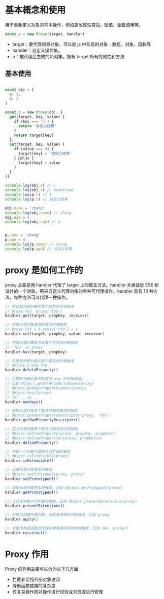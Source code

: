 # 基本概念和使用

用于重新定义对象的基本操作，例如更改属性查找、赋值、函数调用等。

```javascript
const p = new Proxy(target, handler)
```

- target：要代理的源对象，可以是 js 中任意的对象：数组，对象，函数等
- handler：自定义操作集。
- p：被代理后生成的新对象。拥有 target 所有的属性和方法

## 基本使用

```javascript

const obj = {
  a: 1,
  b: 2
}

const p = new Proxy(obj, {
  get(target, key, value) {
    if (key === 'c') {
      return '自定义结果'
    }
    return target[key]
  },
  set(target, key, value) {
    if (value === 4) {
      target[key] = '自定义结果'
    } else {
      target[key] = value
    }
  }
})

console.log(obj.a) // 1
console.log(obj.c) // undefined
console.log(p.c) // 1
console.log(p.c) // 自定义结果

obj.name = 'zhang'
console.log(obj.name) // zhang
obj.age = 4
console.log(obj.age) // 4


p.name = 'zhang'
p.age = 4
console.log(p.name) // zhang
console.log(p.age) // 自定义结果
```

# proxy 是如何工作的

proxy 主要是用 handler 代理了 target 上的原生方法。handler 本身就是 ES6 新设计的一个对象，用来自定义代理对象的各种可代理操作。handler 具有 13 种方法，每种方法可以代理一种操作。

```javascript
// 在读取代理对象的某个属性的时候触发
// proxy.foo  proxy['foo']
handler.get(target, propKey, receiver)

// 在给代理对象属性赋值的时候触发
// proxy.foo = 1 proxy['foo'] = 1
handler.set(target, propKey, value, receiver)

// 判断代理对象是否有某个方法的时候触发
// 'foo' in proxy
handler.has(target, propKey)

// 在删除代理对象的某个属性的时候触发
// delete proxy.foo
handler.deleteProperty()

// 在获取代理对象所有属性 key 的时候触发，
// 比如 Object.getOwnPropertyNames(proxy) 
// Object.getOwnPropertySymols(proxy)
// Object.keys(proxy)
// for .. in ..
handler.ownKeys()

// 获取代理对象某个属性的属性描述时触发
// Object.getOwnPropertyDescriptor(proxy, 'foo')
handler.getOwnPropertyDescriptor()

// 定义代理对象某个属性的属性描述时触发
// Object.defineProperty(proxy, propKey, propDesc)
// Obejct.defineProperties(proxy, propDescs)
handler.defineProperty()

// 判断一个对象代理是否可扩展时触发
// Object.isExtensible(proxy)
handler.isExtensible()

// 设置代理对象原型时触发
// Object.setProtypeOf(proxy, proto)
handler.setPrototypeOf()

// 读取代理对象原型时触发。比如 Object.getProtypeOf(proxy)
handler.getPrototypeOf()

// 让代理对象不可扩展时触发，比如 Object.preventExtensions(proxy)
handler.preventExtensions()

// 对象为函数代理对象，当其被调用的时候触发，比如 proxy
handler.apply()

// 对象为构造函数的代理对象构造实例的时候触发，比如 new _proxy()
handler.construct()
```

# Proxy 作用

Proxy 的作用主要可以分为以下几方面

- 拦截和监视外部对象访问
- 降低函数或类的复杂度
- 在复杂操作前对操作进行校验或对资源进行管理
